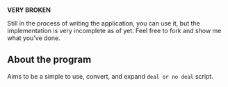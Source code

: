 **VERY BROKEN**

Still in the process of writing the application, you can use it, but the implementation is very incomplete as of yet. Feel free to fork and show me what you've done.

About the program
------------------
Aims to be a simple to use, convert, and expand `deal or no deal` script.
